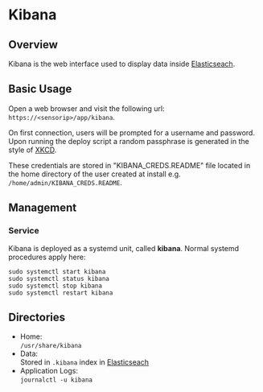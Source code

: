 # Kibana

## Overview
Kibana is the web interface used to display data inside [Elasticseach](elasticsearch.md).

## Basic Usage

Open a web browser and visit the following url: `https://<sensorip>/app/kibana`.

On first connection, users will be prompted for a username and password. Upon
running the deploy script a random passphrase is generated in the style of [XKCD](https://xkcd.com/936/).

These credentials are stored in "KIBANA_CREDS.README" file located in the home directory of the user
created at install e.g. `/home/admin/KIBANA_CREDS.README`.

## Management

### Service

Kibana is deployed as a systemd unit, called **kibana**. Normal
systemd procedures apply here:

```
sudo systemctl start kibana
sudo systemctl status kibana
sudo systemctl stop kibana
sudo systemctl restart kibana
```

## Directories

* Home:  
`/usr/share/kibana`  
* Data:  
Stored in `.kibana` index in [Elasticseach](elasticsearch.md)  
* Application Logs:  
`journalctl -u kibana`  
